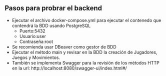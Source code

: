 ## Pasos para probrar el backend
- Ejecutar el archivo docker-compose.yml para ejecutar el contenedo
que contendrá la BDD usando PostgreSQL
  - Puerto:5432
  - Usuario:user
  - Contraseña:root
- Se recomienda usar DBeaver como gestor de BDD
- Ejecutar el método main y revisar en la BDD la creación de Jugadores,
Juegos y Movimientos.
- También se implementa Swagger para la revisión de los métodos HTTP en la url:
  http://localhost:8080/swagger-ui/index.html#/